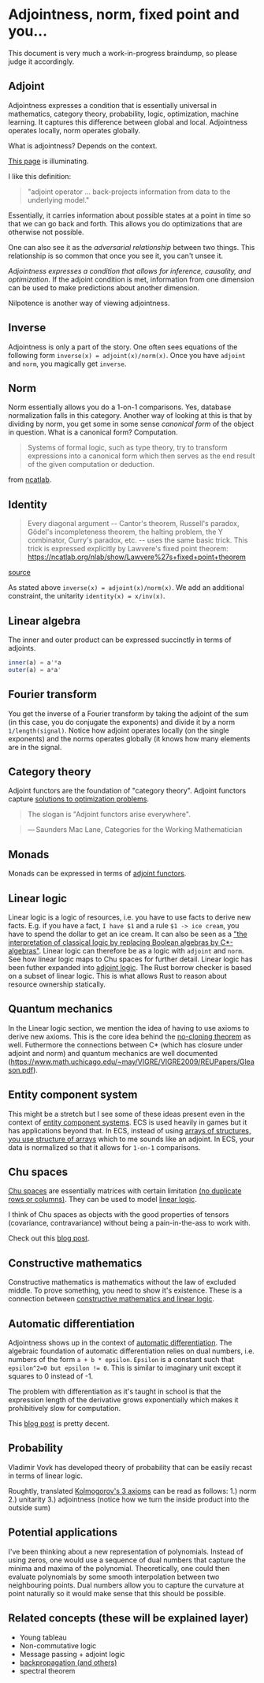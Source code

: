 # Adjointness, norm, fixed point and you...
<!--

# category theory
* the nice thing about category theory is that theoretically unlike with normal functions, when you have say `F=m*a` with imperative programming, you have to write three functions
to figure out each of the variables, with category theory you can ideally just write a single category and the rest will be done automatically
*

# computation as manifold
*

# reversible computation
* https://en.wikipedia.org/wiki/Cotangent_space

  * given a state at time T, the adjoint is the tangent space, the set of possible spaces that we can reach when we combine if with an event (event space duality) (redo)
  * cotangent space is the space of the spaces coming into the current state (undo)
  * "The tangent space and the cotangent space at a point are both real vector spaces of the same dimension and therefore isomorphic to each other via many possible isomorphisms. The introduction of a Riemannian metric or a symplectic form gives rise to a natural isomorphism between the tangent space and the cotangent space at a point, associating to any tangent covector a canonical tangent vector."

* fixed point
# perception
* mind imposes a linear structure on periodic phenomena (find the paper that says this)
* joy of visual perception
*

* godel escher bach talks about braiding
* he is right about

* In those days, by a “mathematicus,” or “Sternseher,” was understood a man that earned his living by making astrological predictions.
* bifuraction + "fixed point"

* [predictive coding + autodiff](https://arxiv.org/abs/2106.13082)

* subspace is a subgroup
  * one can think of inference as rebuilding a space from it's subspaces
* [Dimensionality Reduction with Subspace Structure Preservation](https://arxiv.org/abs/1412.2404)
* [A Subspace-based Approach for Dimensionality Reduction and Important Variable Selection](https://arxiv.org/abs/2106.01584)
* cobordism hypothesis
  * Yes. The physical motivation is that topological field theories, as examples of quantum field theories, should be fully local, meaning that one should be able to calculate any information about a (fully extended) TQFT 𝑍 on a manifold 𝑀 by cutting 𝑀 into pieces, formulating 𝑍 on these pieces, and gluing. The takeaway in physics is that in any class of systems thought to be described by topological field theories, one should be able to determine the TQFT for a particular system from how the system behaves on a neighborhood of a point.
  * https://mathoverflow.net/questions/309093/physical-consequences-of-cobordism-hypothesis
* linearizability
  * this is the same as trace theory, trace theory has the
  * https://en.wikipedia.org/wiki/Linearizability
    * check the list of
  * spectrum == history
  *

* [A Prehistory of n-Categorical Physics](https://math.ucr.edu/home/baez/history.pdf)
  * But in our universe, is also possible for physical systems to undergo a special sort of process where they ‘switch places’:
  * this switching places: check out whitney embedding

* [Generalizing Topology via Chu Spaces](https://arxiv.org/abs/1101.2999)

* cobordism + thom spectra
* https://en.wikipedia.org/wiki/Whitney_embedding_theorem
  * the curve has intersections (i.e.)
* "whitney embedding theorem" "fixed point"
  * https://valentermz.github.io/documents/slides/fixed_point_theorems-handout.pdf
* [taken's embedding theorem]()
* [Discovering State Variables Hidden in Experimental Data](https://arxiv.org/abs/2112.10755)
* https://www.dpmms.cam.ac.uk/~wz302/randDoc/tangent.pdf

* "dual numbers" cotangent

* robotics learning physics
  * https://news.ycombinator.com/item?id=32329783

* Epicycles worked very well and were highly accurate, because, as Fourier analysis later showed, any smooth curve can be approximated to arbitrary accuracy with a sufficient number of epicycles.
  * https://en.wikipedia.org/wiki/Deferent_and_epicycle
* scale invariance is a big thing in quantum mechanics
  * can you make neural networks scale invariant?
* find "noga alon" p == np paper, p==np
  * this maybe? https://www.cs.tau.ac.il/~nogaa/PDFS/spectalg.pdf
* bisimuation + coinduction

* groupoid + closed monoidal category

* [Induction, Coinduction, and Fixed Points:
Intuitions and Tutorial](https://arxiv.org/pdf/1903.05127.pdf)
  * talks about fixed points in other papers
* covariant, cotangent
* cocycle, coboundary https://ncatlab.org/nlab/show/coboundary
* "closed monoidal category" cotangent
* Discrete-Time Machines in Closed Monoidal Categories.
* "Kalman has published several works on realization, controlability, and observability"
(see [14] and [15])

  * https://ncatlab.org/nlab/show/coboundary
* spectral theorem book
* https://graphicallinearalgebra.net/
 * colored graph nodes are orthogonal
* why hypergraphs https://news.ycombinator.com/item?id=32283022
 * talks about unifying things
* is the kalman fiter just a low pass filter https://news.ycombinator.com/item?id=32271351
* [A Unifying Review of Linear Gaussian Models", by Sam Roweis and Zoubin Ghahramani.](https://news.ycombinator.com/item?id=32271693)
* adjoint method
* coinductive calculus
  * https://news.ycombinator.com/item?id=32191372
* realizability on ncatlab
 * andrej bauers phd thesis talksa bout fixed point newton method
  http://math.andrej.com/wp-content/uploads/2006/04/thesis.pdf
  * One possible way to find a computational interpretation for univalence in homotopy type theory is to interpret it in using realizability. Stekelburg provides a univalent universe of modest Kan complexes.
  * samson abramsky talks about this too
  * kantian synthetic vs analytical
* https://hal.inria.fr/hal-02548315/document

* [fourier mind](https://en.wikipedia.org/wiki/Holonomic_brain_theory#:~:text=Holonomic%20brain%20theory%2C%20also%20known,in%20or%20between%20brain%20cells.)
  *[ ](https://www.google.com/books/edition/Biological_and_Quantum_Computing_for_Hum/W-3wzjxqUDIC?hl=en&gbpv=0)

* [The phrasal lexicon](https://aclanthology.org/T75-2013.pdf)

* [Fixed point index](https://en.wikipedia.org/wiki/Fixed-point_index)
* [Nonlinear Dynamics and Chaos](https://www.amazon.com/Nonlinear-Dynamics-Student-Solutions-Manual/dp/0813349109/ref=pd_lpo_1?pd_rd_i=0813349109&psc=1)
 * bifucation (stepanov too)
 *
* [A structural approach to reversible computation](https://arxiv.org/abs/1111.7154#:~:text=Samson%20Abramsky,progresses%20towards%20its%20physical%20limits.)
* [Towards a Theory of Programming Languages](https://group-mmm.org/~eberhart/research/report_m2.pdf)
* [Adjoint Reactive GUI Programming](https://arxiv.org/pdf/2010.12338.pdf)
* [Jordan curve theorem](https://en.wikipedia.org/wiki/Jordan_curve_theorem#Discrete_version)
  * The Jordan curve theorem can be proved from the Brouwer fixed point theorem (in 2 dimensions),[1] and the Brouwer fixed point theorem can be proved from the Hex theorem: "every game of Hex has at least one winner", from which we obtain a logical implication: Hex theorem implies Brouwer fixed point theorem, which implies Jordan curve theorem.[2]
* [Concurrent Separation Logic Meets Template Games](https://arxiv.org/pdf/2005.04453)
* [Bipolar theorem for quantum cones](https://link.springer.com/article/10.1007/s10688-012-0029-x)
 * In this note duality properties of quantum cones are investigated. We propose a bipolar theorem for quantum cones, which provides a new proof of the operator bipolar theorem proved by Effros and Webster. In particular, a representation theorem for a quantum cone is proved.
* [Pseudospectral optimal control](https://en.wikipedia.org/wiki/Pseudospectral_optimal_control)
  * Moreover, their structure can be highly exploited to make them more computationally efficient, as ad-hoc scaling[21] and Jacobian computation methods, involving dual number theory[22] have been developed.
* [Geometry of Interaction and the Dynamics of Proof Reduction: a tutorial](https://cgi.luddy.indiana.edu/~ehaghver/Tutorial.pdf)

* [Geometry of Interaction and linear combinatory algebras](https://www.researchgate.net/publication/220173613_Geometry_of_Interaction_and_Linear_Combinatory_Algebras)
  We illustrate the construction on six standard examples, representing both “particle-style” as well as “wave-style”Geometry of Interaction

* https://www.sciencedirect.com/topics/mathematics/embedding-theorem

* [Geometrical semantics for linear logic (multiplicative fragment)](https://core.ac.uk/download/pdf/81144945.pdf)

* https://core.ac.uk/download/pdf/81144945.pdf

* dao of functional programming

* geometry of syntax and semantics for directed file transformations
* von neumann patent for differential analyzer



* differential geometry of interaction
* [The Geometry of Interaction of Differential Interaction Nets](https://arxiv.org/pdf/0804.1435.pdf)

* https://twitter.com/deontologistics/status/1518329618813657088
* [Factor graph](https://en.wikipedia.org/wiki/Factor_graph)
 * is a tree? fixed point?
 * https://en.wikipedia.org/wiki/Invariant_theory reynolds operator idempotent

* https://en.wikipedia.org/wiki/Multiplexer
* invariant theory + probability: https://www.maths.ox.ac.uk/node/35937

* when i was studying probability, math, physics, cs I was always more interested in the things they had in common rather than the pecularities. I was trying to figure out what was the invariant of all these sciences. It should therefore come as no surprise that the invariant is in fact the idea of invariants.

* https://github.com/adamnemecek/ChuCalculator/
* http://chu.stanford.edu/source/
* full inverse is inv(x) = a' / (a' * a)

#
* [SOME GEOMETRIC PERSPECTIVES IN CONCURRENCY THEORY]()
* https://en.wikipedia.org/wiki/Ultrafinitism

# chu spaces + spectrum / fixed point
* https://link.springer.com/article/10.3103/S1055134409030055

# p*q*inv(p)
* https://en.wikipedia.org/wiki/Conjugacy_class
* https://en.wikipedia.org/wiki/Adjoint_representation
* https://en.wikipedia.org/wiki/Spectral_theorem

# [A Novel Spectral Coding in a Large Graph Database](https://openproceedings.org/2008/conf/edbt/ZouCYL08.pdf)

# can you speed up type inference by using fourier?
* [Cubical Type Theory](https://www.cse.chalmers.se/~coquand/face.pdf)

* [Asymptotic spectra: Theory, applications and extensions](https://staff.fnwi.uva.nl/j.zuiddam/papers/convexity.pdf)
# "type theory" factorization + spectrum


# determinant is  the volume of the parallepiped (matrix inverse)

# jordan
* https://en.wikipedia.org/wiki/Jordan_normal_form

[Least and Greatest Fixed Points in Linear Logic](https://arxiv.org/abs/0910.3383.pdf)

## lagrangian & noether theorem
* they are invariantsjor

## fiters
* useful for defining continuity
 * https://en.wikipedia.org/wiki/Filters_in_topology#Filters_and_prefilters
 * dualideal
 * https://en.wikipedia.org/wiki/Invariant_measure
 * https://en.wikipedia.org/wiki/Invariant_(mathematics)


## paxos lattice
## paxos linearizable
* [Linearizable Replicated State Machines with Lattice Agreement](https://arxiv.org/abs/1810.05871)




## path "fixed point"
* [Solving Fixed-Point Problems with Inequality and Equality Constraints via a Non-Interior Point Homotopy Path-Following Method](https://www.hindawi.com/journals/mpe/2017/3456834/)8
 * " In this paper, we provide a constructive proof of the general Brouwer fixed-point theorem and then obtain the existence of a smooth path which connects a given point to the fixed point."

* [A walk over the shortest path: Dijkstra’s Algorithm viewed as fixed-point computation](https://www.cs.utexas.edu/users/misra/psp.dir/WalkShortestPath.pdf)

* [On Paths Generated by Fixed Point Algorithms](https://www.jstor.org/stable/3689213)

## spectral logic
* From proof-nets to bordisms: the geometric meaning of multiplicative connectives
* http://pi.math.cornell.edu/m/People/PhD/2005Aug/slavnov
* what's up with the cones?
 * coherence (technically — a conic subset of the tangent bundle)
* https://news.ycombinator.com/item?id=31228934 mentions cones, what's up with that? are they just adjoints? normed cone

* [Towards a semantics for higher-order quantum computation](https://www.mscs.dal.ca/~selinger/papers/cones.pdf)

* google spectral logic
* i found a reversible logic synthesis book thing that has some czech people mention using quantum logic for generalization of probability
 * Quantum logics as underlying structures of generalized probability theory
* [Linear logic in normed cones: probabilistic coherence spaces and beyond](https://arxiv.org/abs/1803.06005)

## what is linearity
* when you lookup the standard definition of linearity you get this
* Additivity: f(x + y) = f(x) + f(y).
 * this is adjoint
* Homogeneity of degree 1: f(αx) = α f(x) for all α.
 * this is norm

## constructivism
* [Constructivist Perspective on Physics](https://citeseerx.ist.psu.edu/viewdoc/download?doi=10.1.1.395.56&rep=rep1&type=pdf)

##links to sort out
* [space of interaction](https://arxiv.org/pdf/2104.13795.pdf)

## linear logic + operator algebras
* google search for "linear logic" fourier
* girard "Moreover, if we remember that coding is based on the development by means of Fourier series (which involves the Hilbert space) everything that was done can be formulated in terms of operator algebras." (from advances in linear logic the first paper page 38)

* [Fixed points in programming: datatypes and protocols](https://math.usask.ca/fvk/Cockett%20talk%20Saskatoon-2014.pdf)
* [What is a good process semantics?](https://pages.cpsc.ucalgary.ca/~robin/talks/estonia.pdf)

## chu spaces + fixed points
* [Chu Spaces, Concept Lattices, and Domains](http://www.entcs.org/files/mfps19/83018.pdf)
* [APPROXIMABLE CONCEPTS, CHU SPACES,
AND INFORMATION SYSTEMS](https://citeseerx.ist.psu.edu/viewdoc/download?doi=10.1.1.387.6096&rep=rep1&type=pdf)
* [](https://citeseerx.ist.psu.edu/viewdoc/download?doi=10.1.1.387.6096&rep=rep1&type=pdf)
* [A mosaic of Chu spaces and Channel Theory I: Category-theoretic concepts and tools](https://chrisfieldsresearch.com/mosaic1-pre.pdfce)
* operad is a norm

## query: spectral methods probability
* [Spectral methods for a generalized probability theory](https://www.ams.org/journals/tran/1965-119-03/S0002-9947-1965-0183657-6/S0002-9947-1965-0183657-6.pdf)

* [On modeling and complete solutions to general fixpoint problems in multi-scale systems with applications](https://fixedpointtheoryandapplications.springeropen.com/articles/10.1186/s13663-018-0648-x)
# abstract interpretation and programsyntehsis are adjoints
*

* lists are nilpotent (you reach nil eventually)

# all computable functions are continous
 * https://cs.stackexchange.com/questions/80978/why-are-computable-functions-continuous
 * https://wikimpri.dptinfo.ens-cachan.fr/lib/exe/fetch.php?media=cours:upload:cours-2021-mpri-partie-i-goodmpri.pdf
* [Sometimes all functions are continuous](http://math.andrej.com/2006/03/27/sometimes-all-functions-are-continuous/#:~:text=A%20function%20is%20computably%20continuous,of%20are%20needed%20to%20determine%20.)

* a dfa and an nfa can both be represented as a binary transition matrix meaning one can calculate their fourier

* boundary value
 * https://matjohn.ku.edu/Notes/Math951Notes_Ch4.pdf
 * https://advancesindifferenceequations.springeropen.com/articles/10.1186/1687-1847-2014-14
 * [A fixed point iterative method for the solution of two-point boundary value problems for a second order differential equations](https://www.sciencedirect.com/science/article/pii/S1110016817302958value )

* google: foruier "travelling salesman"
 * [Optical processor for solving the traveling salesman problem (TSP)](https://citeseerx.ist.psu.edu/viewdoc/download?doi=10.1.1.211.150&rep=rep1&type=pdf)
* A game semantics for proof search: Preliminary results

* diagonalization & markov property https://www.math.wustl.edu/~freiwald/309markov.pdf
* what is the meaning of orthogonality (in the context of c*?)
* qr decomposition = upper triangular * diagonal
* upper trianglular = modulo
* fixed point self-referentiality https://link.springer.com/article/10.1007/BF01405490
* bisimulation https://en.wikipedia.org/wiki/Bisimulation#Fixpoint_definition
 * Bisimilarity can also be defined in order theoretical fashion, in terms of fixpoint theory, more precisely as the greatest fixed point of a certain function defined below.
* https://eprints.illc.uva.nl/id/eprint/969/1/MoL-2015-28.text.pdf
* [Coalgebras, Chu Spaces, and Representations of Physical Systems](https://arxiv.org/abs/0910.3959)
* [Big Toy Models: Representing Physical Systems As Chu Spaces](https://arxiv.org/abs/0910.2393)

# non-commutative linear logic
* [On noncommutative extensions of linear logic](https://arxiv.org/pdf/1703.10092.pdf)

# reciprocal lattice
 * https://en.wikipedia.org/wiki/Reciprocal_lattice
 * In physics, the reciprocal lattice represents the Fourier transform of another lattice

# operator algebra
 * https://www.google.com/books/edition/Advances_in_Linear_Logic/ROEf2h5FvD4C?hl=en&gbpv=1&dq=%22operator+algebra%22+logic&pg=PA38&printsec=frontcover mentions operator algebras
* Optimal Implementation of Functional Programming Languages: https://github.com/asperti/BOHM1.1
* [OPERATOR ALGEBRAS AND THE OPERATIONAL SEMANTICS OF PROBABILISTIC LANGUAGES](https://cyberleninka.org/article/n/1010639)
* [Semantics for a Quantum Programming Language by Operator Algebras](https://arxiv.org/pdf/1412.8545.pdf)
* [Prolegomena to an Operator Theory of Computation](https://www.mdpi.com/2078-2489/11/7/349/htm)
* equivalence of boundedness and continuity https://en.wikipedia.org/wiki/Bounded_operator
 * note that all computable functions are continous

## spectral theory
 * [The Fourier transform on the real line is in one sense the spectral theory of differentiation qua differential operator.](https://en.wikipedia.org/wiki/Spectral_theory)
* ["Hilbert himself was surprised by the unexpected application of this theory, noting that "I developed my theory of infinitely many variables from purely mathematical interests, and even called it 'spectral analysis' without any presentiment that it would later find application to the actual spectrum of physics."](https://en.wikipedia.org/wiki/Spectral_theory)
* https://en.wikipedia.org/wiki/Riesz_projector

* PROBABILITY, MARXISM, AND QUANTUM ENSEMBLES https://history.ubc.ca/wp-content/uploads/sites/23/2019/06/probability2012.pdf

* https://en.wikipedia.org/wiki/Spectral_theorem
* https://math.stackexchange.com/questions/1815161/relationship-between-fourier-coefficients-eigenvalues-and-the-spectrum-of-a-ri
*  prime number decomposition of the fourier transform https://arxiv.org/pdf/1410.2054v1.pdf
* https://math.stackexchange.com/questions/25126/is-it-possible-to-link-the-eigenvalues-of-a-matrix-to-the-fourier-transform-of-t

* https://en.wikipedia.org/wiki/Circulant_matrix
 * In numerical analysis, circulant matrices are important because they are diagonalized by a discrete Fourier transform, and hence linear equations that contain them may be quickly solved using a fast Fourier transform.[1] They can be interpreted analytically as the integral kernel of a convolution operator on the cyclic group {\displaystyle C_{n}}C_{n} and hence frequently appear in formal descriptions of spatially invariant linear operations.

fourier number multiplication
* https://math.stackexchange.com/questions/27444/integer-multiplication-using-fft

* [A Generic Logic for Proving Linearizability](https://artkhyzha.github.io/papers/fm16-extended.pdf)

* [The Fourier Transform As Diagonalization](https://www.science20.com/jon_lederman/fourier_transform_diagonalization)

[duality of state and observations](https://citeseerx.ist.psu.edu/viewdoc/download?doi=10.1.1.123.7075&rep=rep1&type=pdf)
[Parallel algorithms for finding common fixed points of paracontractions](https://www.researchgate.net/publication/233110331_Parallel_algorithms_for_finding_common_fixed_points_of_paracontractions)

* proof net & string diagram
 * [Proof Diagrams for Multiplicative Linear Logic](https://arxiv.org/pdf/1606.09016.pdf)
 *

## fixed point
* Fixed points are everywhere
* paxos is a fixed point algorithm
 * [Generalized Consensus and Paxos](https://www.semanticscholar.org/paper/Generalized-Consensus-and-Paxos-Lamport/fc3fbb4c76448e8968f8a19f076d133b2e7a2849)
* trace theory
 * [trace theory http://www.cas.mcmaster.ca/~cas724/2007/paper2.pdf

"fixed point" "reinforcement learning"

"fixed point" "dynamic programming"
* http://www.mit.edu/~dimitrib/Semicontractive_Lecture3.pdf

* https://people.eecs.berkeley.edu/~pabbeel/cs287-fa09/lecture-notes/lecture5-2pp.pdf

https://bartoszmilewski.com/2019/11/06/fixed-points-and-diagonal-arguments/

* https://en.wikipedia.org/wiki/Fixed_point_(mathematics)
 *

* given a map, you can decompose it to a nilpotent and a invertible part https://web.evanchen.cc/notes/Harvard-55a.pdf (page 30)

product of unions = sum of products (third kolmogorov axiom) really means that you have a norm?
* 1/2 or 1/sqrt(2) are really just pythagorean theorem

* contraction mapping + dynamic programming https://www.math.wustl.edu/~freiwald/309markov.pdf

## fixed point
* http://nlab-pages.s3.us-east-2.amazonaws.com/nlab/show/Lawvere's+fixed+point+theorem
* In ‘Diagonal arguments and Cartesian closed categories’ (Lawvere 69) we demystified the incompleteness theorem of Gödel and the truth-definition theory of Tarski by showing that both are consequences of some very simple algebra in the Cartesian-closed setting.
* http://emis.matem.unam.mx/journals/TAC/reprints/articles/15/tr15.pdf

* "geometry of interaction" "fixed point"
 * [Towards a Typed Geometry of Interaction](https://cgi.luddy.indiana.edu/~ehaghver/HS-CSL05-LNCS.pdf)
 * [Geometry of Interaction and the Dynamics of Proof Reduction: a tutorial](https://cgi.luddy.indiana.edu/~ehaghver/Tutorial.pdf)

* [Flow Analysis in the Geometry of Interaction](https://link.springer.com/content/pdf/10.1007/3-540-61055-3_37.pdf)
* [Girard's !() as a reversible fixed-point operator](https://arxiv.org/abs/1309.0361)
* [Feedback for linearly distributive categories: traces and fixpoints](https://www.math.mcgill.ca/rags/linear/trace.pdf)
-->

This document is very much a work-in-progress braindump, so please judge it accordingly.

## Adjoint

Adjointness expresses a condition that is essentially universal in mathematics, category theory, probability, logic, optimization, machine learning. It captures this difference between global and local. Adjointness operates locally, norm operates globally.

What is adjointness? Depends on the context.

[This page](http://www.reproducibility.org/RSF/book/bei/conj/paper_html/index.html) is illuminating.

I like this definition:
> "adjoint operator ... back-projects information from data to the underlying model."

Essentially, it carries information about possible states at a point in time so that we can go back and forth. This allows you do optimizations that are otherwise not possible.

One can also see it as the _adversarial relationship_ between two things. This relationship is so common that once you see it, you can't unsee it.

_Adjointness expresses a condition that allows for inference, causality, and optimization_. If the adjoint condition is met, information from one dimension can be used to make predictions about another dimension.

Nilpotence is another way of viewing adjointness.

## Inverse
Adjointness is only a part of the story. One often sees equations of the following form `inverse(x) = adjoint(x)/norm(x)`. Once you have `adjoint` and `norm`, you magically get `inverse`.

## Norm
Norm essentially allows you do a 1-on-1 comparisons. Yes, database normalization falls in this category. Another way of looking at this is that by dividing by norm, you get some in some sense _canonical form_ of the object in question. What is a canonical form? Computation.

> Systems of formal logic, such as type theory, try to transform expressions into a canonical form which then serves as the end result of the given computation or deduction.

from [ncatlab](https://ncatlab.org/nlab/show/canonical+form).

## Identity
> Every diagonal argument -- Cantor's theorem, Russell's paradox, Gödel's incompleteness theorem, the halting problem, the Y combinator, Curry's paradox, etc. -- uses the same basic trick. This trick is expressed explicitly by Lawvere's fixed point theorem: https://ncatlab.org/nlab/show/Lawvere%27s+fixed+point+theorem

[source](https://twitter.com/shachaf/status/1183934586775957504)

As stated above `inverse(x) = adjoint(x)/norm(x)`. We add an additional constraint, the unitarity `identity(x) = x/inv(x)`.

## Linear algebra
The inner and outer product can be expressed succinctly in terms of adjoints.
```julia
inner(a) = a'*a
outer(a) = a*a'
```

## Fourier transform

You get the inverse of a Fourier transform by taking the adjoint of the sum (in this case, you do conjugate the exponents) and divide it by a norm `1/length(signal)`. Notice how adjoint operates locally (on the single exponents) and the norms operates globally (it knows how many elements are in the signal.


## Category theory
Adjoint functors are the foundation of "category theory". Adjoint functors capture [solutions to optimization problems](https://en.wikipedia.org/wiki/Adjoint_functors#Solutions_to_optimization_problems).

> The slogan is "Adjoint functors arise everywhere".

> — Saunders Mac Lane, Categories for the Working Mathematician


## Monads
Monads can be expressed in terms of [adjoint functors](http://www.stephendiehl.com/posts/adjunctions.html).

## Linear logic

Linear logic is a logic of resources, i.e. you have to use facts to derive new facts. E.g. if you have a fact, `I have $1` and a rule `$1 -> ice cream`, you have to spend the dollar to get an ice cream.
It can also be seen as a ["the interpretation of classical logic by replacing Boolean algebras by C*-algebras"](https://en.wikipedia.org/wiki/Linear_logic). Linear logic can therefore be as a logic with `adjoint` and `norm`. See how linear logic maps to Chu spaces for further detail. Linear logic has been futher expanded into [adjoint logic](https://www.cs.cmu.edu/~fp/papers/adjoint18b.pdf).
The Rust borrow checker is based on a subset of linear logic. This is what allows Rust to reason about resource ownership statically.

## Quantum mechanics
In the Linear logic section, we mention the idea of having to use axioms to derive new axioms. This is the core idea behind the [no-cloning theorem](https://en.wikipedia.org/wiki/No-cloning_theorem) as well. Futhermore the connections between C* (which has closure under adjoint and norm) and quantum mechanics are well documented (https://www.math.uchicago.edu/~may/VIGRE/VIGRE2009/REUPapers/Gleason.pdf).

## Entity component system
This might be a stretch but I see some of these ideas present even in the context of [entity component systems](https://en.wikipedia.org/wiki/Entity_component_system). ECS is used heavily in games but it has applications beyond that.
In ECS, instead of using [arrays of structures, you use structure of arrays](https://en.wikipedia.org/wiki/AoS_and_SoA) which to me sounds like an adjoint. In ECS, your data is normalized so that it allows for `1-on-1` comparisons.

## Chu spaces
[Chu spaces](https://en.wikipedia.org/wiki/Chu_space) are essentially matrices with certain limitation [(no duplicate rows or columns)](http://math.chapman.edu/~jipsen/sysmics/slides/Pratt4thSYSMICS2018.pdf). They can be used to model [linear logic](http://chu.stanford.edu/live/#7).

I think of Chu spaces as objects with the good properties of tensors (covariance, contravariance) without being a pain-in-the-ass to work with.

Check out this [blog post](https://boxbase.org/entries/2019/jul/15/chu-construction/).

## Constructive mathematics
Constructive mathematics is mathematics without the law of excluded middle. To prove something, you need to show it's existence. These is a connection between [constructive mathematics and linear logic](https://arxiv.org/abs/1805.07518).

## Automatic differentiation

Adjointness shows up in the context of [automatic differentiation](https://medium.com/@marksaroufim/automatic-differentiation-step-by-step-24240f97a6e6).
The algebraic foundation of automatic differentiation relies on dual numbers, i.e. numbers of the form `a + b * epsilon`. `Epsilon` is a constant such that `epsilon^2=0 but epsilon != 0`. This is similar to imaginary unit except it squares to 0 instead of -1.

The problem with differentiation as it's taught in school is that the expression length of the derivative grows exponentially which makes it prohibitively slow for computation.

This [blog post](https://blog.demofox.org/2014/12/30/dual-numbers-automatic-differentiation/) is pretty decent.

## Probability

Vladimir Vovk has developed theory of probability that can be easily recast in terms of linear logic.

Roughtly, translated [Kolmogorov's 3 axioms](https://en.wikipedia.org/wiki/Probability_axioms) can be read as follows:
1.) norm
2.) unitarity
3.) adjointness (notice how we turn the inside product into the outside sum)


## Potential applications
I've been thinking about a new representation of polynomials. Instead of using zeros, one would use a sequence of dual numbers that capture the minima and maxima of the polynomial. Theoretically, one could then evaluate polynomials by some smooth interpolation between two neighbouring points. Dual numbers allow you to capture the curvature at point naturally so it would make sense that this should be possible.

## Related concepts (these will be explained layer)
* Young tableau
* Non-commutative logic
* Message passing + adjoint logic
* [backpropagation (and others)](https://twitter.com/breandan/status/1324566706908483586)
* spectral theorem



<!--
# spectra + fixed points + eigenvalues
* https://math.stackexchange.com/questions/25126/is-it-possible-to-link-the-eigenvalues-of-a-matrix-to-the-fourier-transform-of-t
* https://en.wikipedia.org/wiki/Parseval%27s_theorem for unitary
* https://towardsdatascience.com/deriving-convolution-from-first-principles-4ff124888028
-->


